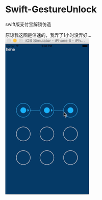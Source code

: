 # Swift-GestureUnlock
swift版支付宝解锁仿造

原谅我这图是倍速的，我弄了1小时没弄好...<br>
![gif](https://github.com/csjlengxiang/Swift-GestureUnlock/blob/master/out.gif)
